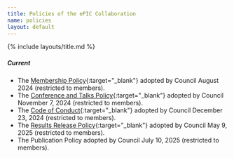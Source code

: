 ```yaml
---
title: Policies of the ePIC Collaboration
name: policies
layout: default
---
```


{% include layouts/title.md %}

##### Current

* The [Membership Policy](https://zenodo.org/records/13693927){:target="_blank"} adopted by Council August 2024 (restricted to members).
* The [Conference and Talks Policy](https://zenodo.org/records/14052729){:target="_blank"} adopted by Council November 7, 2024 (restricted to members).
* The [Code of Conduct](https://zenodo.org/records/14617833){:target="_blank"} adopted by Council December 23, 2024 (restricted to members).
* The [Results Release Policy](https://zenodo.org/records/15390156){:target="_blank"} adopted by Council May 9, 2025 (restricted to members).
* The Publication Policy adopted by Council July 10, 2025 (restricted to members).
